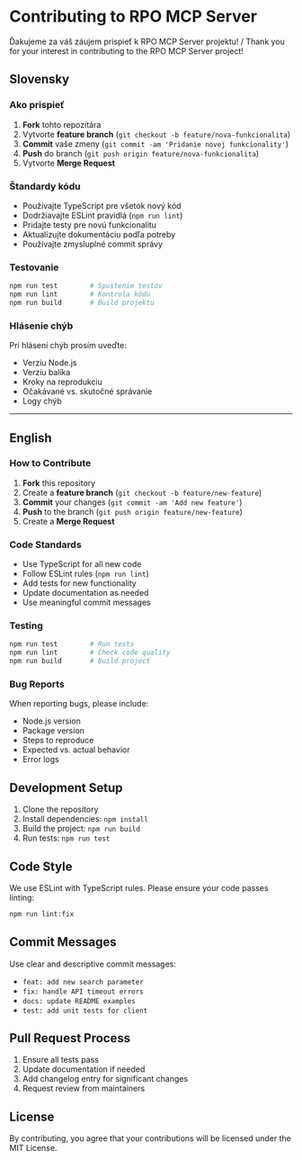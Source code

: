 # Contributing to RPO MCP Server

Ďakujeme za váš záujem prispieť k RPO MCP Server projektu! / Thank you for your interest in contributing to the RPO MCP Server project!

## Slovensky

### Ako prispieť

1. **Fork** tohto repozitára
2. Vytvorte **feature branch** (`git checkout -b feature/nova-funkcionalita`)
3. **Commit** vaše zmeny (`git commit -am 'Pridanie novej funkcionality'`)
4. **Push** do branch (`git push origin feature/nova-funkcionalita`)
5. Vytvorte **Merge Request**

### Štandardy kódu

- Používajte TypeScript pre všetok nový kód
- Dodržiavajte ESLint pravidlá (`npm run lint`)
- Pridajte testy pre novú funkcionalitu
- Aktualizujte dokumentáciu podľa potreby
- Používajte zmysluplné commit správy

### Testovanie

```bash
npm run test        # Spustenie testov
npm run lint        # Kontrola kódu
npm run build       # Build projektu
```

### Hlásenie chýb

Pri hlásení chýb prosím uveďte:
- Verziu Node.js
- Verziu balíka
- Kroky na reprodukciu
- Očakávané vs. skutočné správanie
- Logy chýb

---

## English

### How to Contribute

1. **Fork** this repository
2. Create a **feature branch** (`git checkout -b feature/new-feature`)
3. **Commit** your changes (`git commit -am 'Add new feature'`)
4. **Push** to the branch (`git push origin feature/new-feature`)
5. Create a **Merge Request**

### Code Standards

- Use TypeScript for all new code
- Follow ESLint rules (`npm run lint`)
- Add tests for new functionality
- Update documentation as needed
- Use meaningful commit messages

### Testing

```bash
npm run test        # Run tests
npm run lint        # Check code quality
npm run build       # Build project
```

### Bug Reports

When reporting bugs, please include:
- Node.js version
- Package version
- Steps to reproduce
- Expected vs. actual behavior
- Error logs

## Development Setup

1. Clone the repository
2. Install dependencies: `npm install`
3. Build the project: `npm run build`
4. Run tests: `npm run test`

## Code Style

We use ESLint with TypeScript rules. Please ensure your code passes linting:

```bash
npm run lint:fix
```

## Commit Messages

Use clear and descriptive commit messages:

- `feat: add new search parameter`
- `fix: handle API timeout errors`
- `docs: update README examples`
- `test: add unit tests for client`

## Pull Request Process

1. Ensure all tests pass
2. Update documentation if needed
3. Add changelog entry for significant changes
4. Request review from maintainers

## License

By contributing, you agree that your contributions will be licensed under the MIT License.
